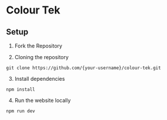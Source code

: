 # Colour Tek

## Setup

1) Fork the Repository

2) Cloning the repository

```shell
git clone https://github.com/{your-username}/colour-tek.git
```
3) Install dependencies

```shell
npm install
```

4) Run the website locally

```shell
npm run dev
```